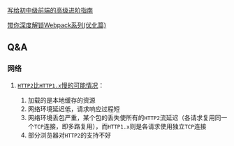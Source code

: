 [写给初中级前端的高级进阶指南](https://segmentfault.com/a/1190000022157926)

[带你深度解锁Webpack系列(优化篇)](https://segmentfault.com/a/1190000022205477)


## Q&A

### 网络

1. [`HTTP2`比`HTTP1.x`慢的可能情况](https://serverfault.com/questions/910108/is-http-2-actually-faster-in-real-world)：
   
    1. 加载的是本地缓存的资源
    2. 网络环境延迟低，请求响应过程短
    3. 网络环境丢包严重，某个包的丢失使所有的`HTTP2`流延迟（各请求复用同一个`TCP`连接，即多路复用），而`HTTP1.x`则是各请求使用独立`TCP`连接
    4. 部分浏览器对`HTTP2`的支持不好
